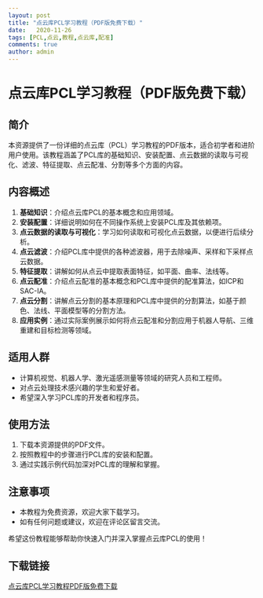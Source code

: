 ```yaml
---
layout: post
title: "点云库PCL学习教程（PDF版免费下载）"
date:   2020-11-26
tags: [PCL,点云,教程,点云库,配准]
comments: true
author: admin
---
```

# 点云库PCL学习教程（PDF版免费下载）

## 简介
本资源提供了一份详细的点云库（PCL）学习教程的PDF版本，适合初学者和进阶用户使用。该教程涵盖了PCL库的基础知识、安装配置、点云数据的读取与可视化、滤波、特征提取、点云配准、分割等多个方面的内容。

## 内容概述
1. **基础知识**：介绍点云库PCL的基本概念和应用领域。
2. **安装配置**：详细说明如何在不同操作系统上安装PCL库及其依赖项。
3. **点云数据的读取与可视化**：学习如何读取和可视化点云数据，以便进行后续分析。
4. **点云滤波**：介绍PCL库中提供的各种滤波器，用于去除噪声、采样和下采样点云数据。
5. **特征提取**：讲解如何从点云中提取表面特征，如平面、曲率、法线等。
6. **点云配准**：介绍点云配准的基本概念和PCL库中提供的配准算法，如ICP和SAC-IA。
7. **点云分割**：讲解点云分割的基本原理和PCL库中提供的分割算法，如基于颜色、法线、平面模型等的分割方法。
8. **应用实例**：通过实际案例展示如何将点云配准和分割应用于机器人导航、三维重建和目标检测等领域。

## 适用人群
- 计算机视觉、机器人学、激光遥感测量等领域的研究人员和工程师。
- 对点云处理技术感兴趣的学生和爱好者。
- 希望深入学习PCL库的开发者和程序员。

## 使用方法
1. 下载本资源提供的PDF文件。
2. 按照教程中的步骤进行PCL库的安装和配置。
3. 通过实践示例代码加深对PCL库的理解和掌握。

## 注意事项
- 本教程为免费资源，欢迎大家下载学习。
- 如有任何问题或建议，欢迎在评论区留言交流。

希望这份教程能够帮助你快速入门并深入掌握点云库PCL的使用！

## 下载链接

[点云库PCL学习教程PDF版免费下载](https://pan.quark.cn/s/6f35162b3b25)